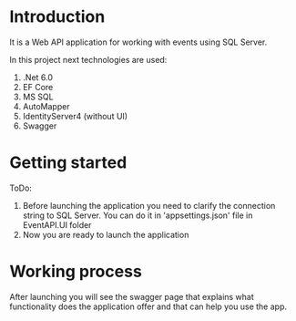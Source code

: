 # Introduction
It is a Web API application for working with events using SQL Server. 

In this project next technologies are used:
1. .Net 6.0
2. EF Core
3. MS SQL
4. AutoMapper
5. IdentityServer4 (without UI)
6. Swagger

# Getting started

ToDo:

1. Before launching the application you need to clarify the connection string to SQL Server. You can do it in 'appsettings.json' file in
EventAPI.UI folder
2. Now you are ready to launch the application

# Working process

After launching you will see the swagger page that explains what functionality does the application offer and that can help you use the app.